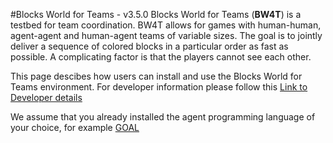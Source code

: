 #Blocks World for Teams - v3.5.0
Blocks World for Teams (**BW4T**) is a testbed for team coordination. BW4T allows for games with human-human, agent-agent and human-agent teams of variable sizes. The goal is to jointly deliver a sequence of colored blocks in a particular order as fast as possible. A complicating factor is that the players cannot see each other.

This page descibes how users can install and use the Blocks World for Teams environment. 
For developer information please follow this [Link to Developer details](DEVELOPER.md)

We assume that you already installed the agent programming language of your choice, for example [GOAL](http://ii.tudelft.nl/trac/goal)
